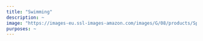 ```yaml
---
title: "Swimming"
description: ~
image: "https://images-eu.ssl-images-amazon.com/images/G/08/products/Sports/2.Test_HP/lifestyle/Natation"
purposes: ~
---
```

